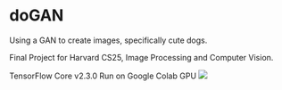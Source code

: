# doGAN
Using a GAN to create images, specifically cute dogs.  

Final Project for Harvard CS25, Image Processing and Computer Vision.
  
TensorFlow Core v2.3.0
Run on Google Colab GPU
![]("results.png")
